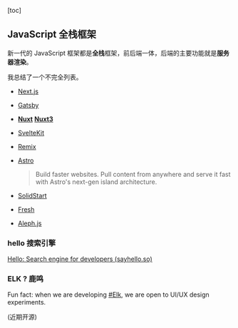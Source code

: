 [toc]

## JavaScript 全栈框架

新一代的 JavaScript 框架都是**全栈**框架，前后端一体，后端的主要功能就是**服务器渲染**。

我总结了一个不完全列表。

- [Next.js](https://nextjs.org/)
- [Gatsby](https://www.gatsbyjs.com/)
- [**Nuxt**](https://nuxtjs.org/) **[Nuxt3](https://nuxt.com/docs/getting-started/introduction)**
- [SvelteKit](https://kit.svelte.dev/)
- [Remix](https://remix.run/)
- [Astro](https://astro.build/)

  > Build faster websites.
  > Pull content from anywhere and serve it fast with Astro's next-gen island architecture.

- [SolidStart](https://start.solidjs.com/getting-started/what-is-solidstart)
- [Fresh](https://fresh.deno.dev/)
- [Aleph.js](https://alephjs.org/)



### hello 搜索引擎

[Hello: Search engine for developers (sayhello.so)](https://beta.sayhello.so/)



### ELK ?  鹿鸣

Fun fact: when we are developing [#Elk](https://twitter.com/hashtag/Elk?src=hashtag_click), we are open to UI/UX design experiments.

(近期开源)